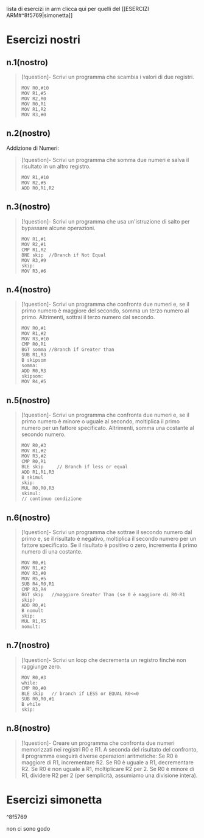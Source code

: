lista di esercizi in arm
clicca qui per quelli del [[ESERCIZI ARM#^8f5769|simonetta]]
# Esercizi nostri
## n.1(nostro)
> [!question]- Scrivi un programma che scambia i valori di due registri.
> ```arm-asm
> MOV R0,#10
> MOV R1,#5
> MOV R2,R0
> MOV R0,R1
> MOV R1,R2
> MOV R3,#0
> ```
## n.2(nostro)
Addizione di Numeri:
> [!question]- Scrivi un programma che somma due numeri e salva il risultato in un altro registro.
> ```arm-asm
>MOV R1,#10
>MOV R2,#5
>ADD R0,R1,R2
>```
## n.3(nostro)
>[!question]- Scrivi un programma che usa un'istruzione di salto per bypassare alcune operazioni.
>```arm-asm
>MOV R1,#1
>MOV R2,#1
>CMP R1,R2
>BNE skip  //Branch if Not Equal
>MOV R3,#9
>skip:
>MOV R3,#6
>```
## n.4(nostro)
>[!question]- Scrivi un programma che confronta due numeri e, se il primo numero è maggiore del secondo, somma un terzo numero al primo. Altrimenti, sottrai il terzo numero dal secondo.
>```arm-asm
>MOV R0,#1
>MOV R1,#2
>MOV R3,#10
>CMP R0,R1
>BGT somma //Branch if Greater than
>SUB R1,R3
>B skipsom
>somma:
>ADD R0,R3
>skipsom:
>MOV R4,#5
>```
## n.5(nostro)
>[!question]- Scrivi un programma che confronta due numeri e, se il primo numero è minore o uguale al secondo, moltiplica il primo numero per un fattore specificato. Altrimenti, somma una costante al secondo numero.
>```arm-asm
>MOV R0,#3
>MOV R1,#2
>MOV R3,#2
>CMP R0,R1
>BLE skip     // Branch if less or equal
>ADD R1,R1,R3
>B skimul
>skip:
>MUL R0,R0,R3
>skimul:
>// continuo condizione
>```

## n.6(nostro)
>[!question]- Scrivi un programma che sottrae il secondo numero dal primo e, se il risultato è negativo, moltiplica il secondo numero per un fattore specificato. Se il risultato è positivo o zero, incrementa il primo numero di una costante.
>```arm-asm
>MOV R0,#1
>MOV R1,#2
>MOV R3,#0
>MOV R5,#5
>SUB R4,R0,R1
>CMP R3,R4
>BGT skip   //maggiore Greater Than (se 0 è maggiore di R0-R1 skip)
>ADD R0,#1
>B nomult
>skip:
>MUL R1,R5
>nomult:
>```

## n.7(nostro)
>[!question]- Scrivi un loop che decrementa un registro finché non raggiunge zero.
>```arm-asm
>MOV R0,#3
>while:
 >CMP R0,#0
 >BLE skip   // branch if LESS or EQUAL R0<=0
 >SUB R0,R0,#1
 >B while
 >skip:
>```

## n.8(nostro)
>[!question]- Creare un programma che confronta due numeri memorizzati nei registri R0 e R1. A seconda del risultato del confronto, il programma eseguirà diverse operazioni aritmetiche: Se R0 è maggiore di R1, incrementare R2. Se R0 è uguale a R1, decrementare R2. Se R0 è non uguale a R1, moltiplicare R2 per 2. Se R0 è minore di R1, dividere R2 per 2 (per semplicità, assumiamo una divisione intera).

# Esercizi simonetta

^8f5769

non ci sono godo 